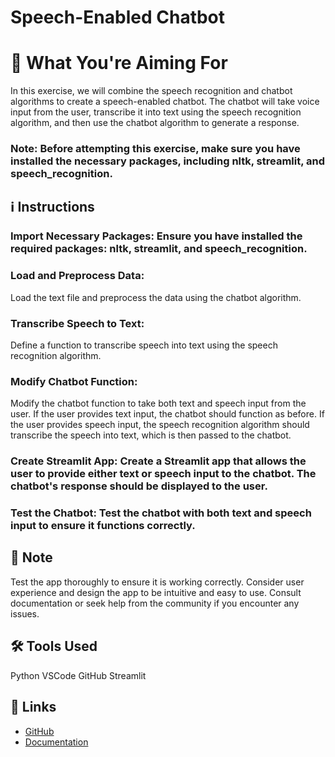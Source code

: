 # Speech-Enabled Chatbot
# 🎯 What You're Aiming For
In this exercise, we will combine the speech recognition and chatbot algorithms to create a speech-enabled chatbot. The chatbot will take voice input from the user, transcribe it into text using the speech recognition algorithm, and then use the chatbot algorithm to generate a response.

### Note: Before attempting this exercise, make sure you have installed the necessary packages, including nltk, streamlit, and speech_recognition.
## ℹ️ Instructions
### Import Necessary Packages: Ensure you have installed the required packages: nltk, streamlit, and speech_recognition.

### Load and Preprocess Data: 
Load the text file and preprocess the data using the chatbot algorithm.

### Transcribe Speech to Text: 
Define a function to transcribe speech into text using the speech recognition algorithm.

### Modify Chatbot Function: 
Modify the chatbot function to take both text and speech input from the user. If the user provides text input, the chatbot should function as before. If the user provides speech input, the speech recognition algorithm should transcribe the speech into text, which is then passed to the chatbot.

### Create Streamlit App: Create a Streamlit app that allows the user to provide either text or speech input to the chatbot. The chatbot's response should be displayed to the user.

### Test the Chatbot: Test the chatbot with both text and speech input to ensure it functions correctly.

## 📝 Note
Test the app thoroughly to ensure it is working correctly.
Consider user experience and design the app to be intuitive and easy to use.
Consult documentation or seek help from the community if you encounter any issues.
## 🛠️ Tools Used
Python
VSCode
GitHub
Streamlit
## 🔗 Links
  * [GitHub](https://github.com/)
  * [Documentation](https://example.com/docs)
